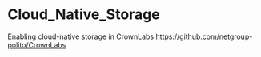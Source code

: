 # Cloud_Native_Storage
Enabling cloud-native storage in CrownLabs https://github.com/netgroup-polito/CrownLabs
